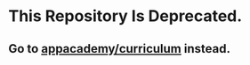 # This Repository Is Deprecated.

## Go to [appacademy/curriculum](https://github.com/appacademy/curriculum/tree/master/rails) instead.